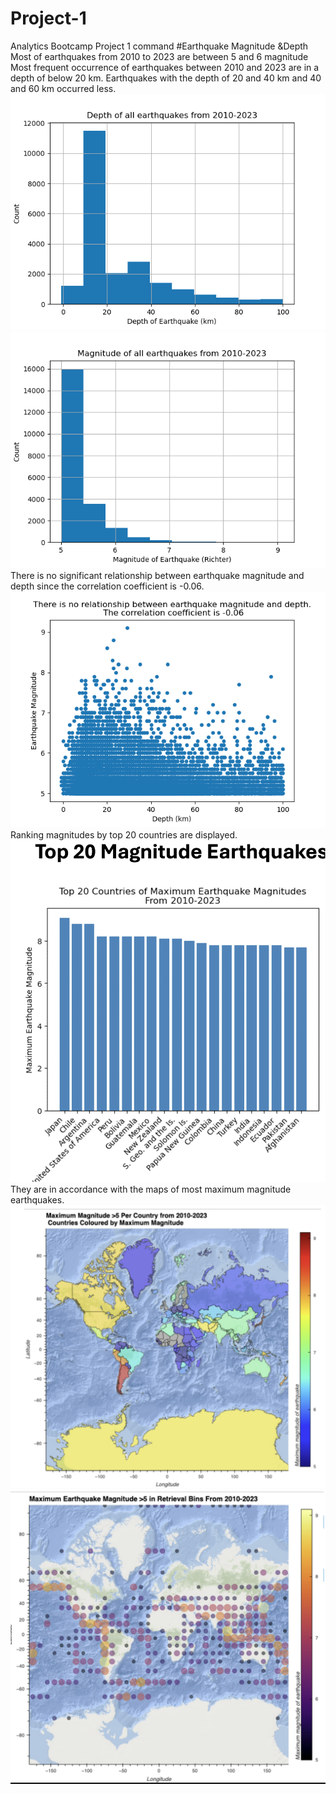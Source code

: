 # Project-1
Analytics Bootcamp Project 1
command 
#Earthquake Magnitude &Depth
Most of earthquakes from 2010 to 2023 are between 5 and 6 magnitude
Most frequent occurrence of earthquakes between 2010 and 2023 are in a depth of below 20 km.​ Earthquakes with the depth of 20 and 40 km and 40 and 60 km occurred less.
![Getting Started](./images/depth_earthquake.png)
![Getting Started](./images/magnitude_histogram.png)
 There is no significant relationship between earthquake magnitude and depth since the correlation coefficient is -0.06.
 ![Getting Started](./images/correlation_coefficient.png)
 Ranking magnitudes by top 20 countries are displayed.
 ![Getting Started](./images/top20_magnitude_earthquakes.png)
 They are in accordance with the maps of most maximum magnitude earthquakes.
 ![Getting Started](./images/maximum_earthquake_magnitude1.png)
 ![Getting Started](./images/maximum_earthquake_magnitude_2.png)